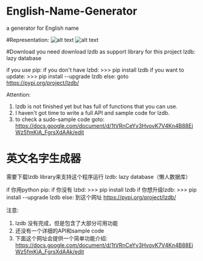 # English-Name-Generator
a generator for English name

#Representation:
![alt text](https://raw.githubusercontent.com/moenova/Japanese-volcabulary-memory-helper/master/img/begin.jpg)
![alt text](https://raw.githubusercontent.com/moenova/Japanese-volcabulary-memory-helper/master/img/end.jpg)


#Download
you need download lzdb as support library for this project
lzdb: lazy database

if you use pip:
  if you don't have lzbd:
    >>> pip install lzdb
  if you want to update:
    >>> pip install --upgrade lzdb
else:
  goto https://pypi.org/project/lzdb/
  

Attention:
1. lzdb is not finished yet but has full of functions that you can use.
2. I haven't got time to write a full API and sample code for lzdb.
3. to check a sudo-sample code goto: 
https://docs.google.com/document/d/1tVRnCeYv3HvovK7V4Kn4B88EiWz5fmKiA_FgrsXdAAk/edit


# 英文名字生成器
需要下载lzdb library来支持这个程序运行
lzdb: lazy database（懒人数据库）

if 你用python pip:
  if 你没有 lzbd:
    >>> pip install lzdb
  if 你想升级lzdb:
    >>> pip install --upgrade lzdb
else:
  到这个网址 https://pypi.org/project/lzdb/
  

注意:
1. lzdb 没有完成，但是包含了大部分可用功能
2. 还没有一个详细的API和sample code
3. 下面这个网址会提供一个简单功能介绍: 
https://docs.google.com/document/d/1tVRnCeYv3HvovK7V4Kn4B88EiWz5fmKiA_FgrsXdAAk/edit

